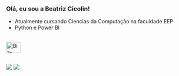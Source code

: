 ### Olá, eu sou a Beatriz Cicolin!

-  Atualmente cursando Ciencias da Computação na faculdade EEP
-  Python e Power BI 

 <div style="display: inline_block"><br>
  <img align="center" alt="Bia-Python" height="30" width="40" src="https://raw.githubusercontent.com/devicons/devicon/master/icons/powerbi/python-original.svg">

</div>
  
  ##
 
<div> 
  <a href = "mailto:cicolinbia@gmail.com"><img src="https://img.shields.io/badge/-Gmail-%23333?style=for-the-badge&logo=gmail&logoColor=white" target="_blank"></a>
  <a href="https://www.linkedin.com/in/beatrizcicolin/" target="_blank"><img src="https://img.shields.io/badge/-LinkedIn-%230077B5?style=for-the-badge&logo=linkedin&logoColor=white" target="_blank"></a> 
  
</div>


